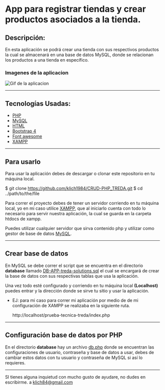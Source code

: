 # App para registrar tiendas y crear productos asociados a la tienda.

## Descripción:

En esta aplicación se podrá crear una tienda con sus respectivos productos la cual se almacenará en una base de datos MySQL, donde se relacionan los productos a una tienda en específico.

### Imagenes de la aplicacion

![Gif de la aplicacion](https://media.giphy.com/media/NdfHAwmbyfDZOCaZzf/giphy.gif)

---

## Tecnologías Usadas:

- [PHP](https://www.php.net/)
- [MySQL](https://www.mysql.com/)
- [HTML](https://developer.mozilla.org/es/docs/Web/HTML)
- [Bootstrap 4](https://getbootstrap.com/docs/4.6/getting-started/introduction/)
- [Font awesome](https://fontawesome.com/)
- [XAMPP](https://www.apachefriends.org/es/index.html)

---

## Para usarlo

Para usar la aplicación debes de descargar o clonar este repositorio en tu máquina local.

$ git clone https://github.com/klich1984/CRUD-PHP_TREDA.git
$ cd ../path/to/the/file

Para correr el proyecto debes de tener un servidor corriendo en tu máquina local, yo en mi caso utilice [XAMPP](https://www.apachefriends.org/es/index.html), que al iniciarlo cuenta con todo lo necesario para servir nuestra aplicación, la cual se guarda en la carpeta htdocs de xampp.

Puedes utilizar cualquier servidor que sirva contenido php y utilizar como gestor de base de datos [MySQL](https://www.mysql.com/).

---

## Crear base de datos

En MySQL se debe correr el script que se encuentra en el directorio **database** llamado [DB-APP-treda-solutions.sql](database/DB-APP-treda-solutions.sql) el cual se encargará de crear la base de datos con sus respectivas tablas que usa la aplicación.

Una vez todo esté configurado y corriendo en tu máquina local **(Localhost)** puedes entrar y la dirección donde se sirve tu sitio y usar la aplicación.

- EJ: para mi caso para correr mi aplicación por medio de de mi configuración de XAMPP se realizaba en la siguiente ruta.

  http://localhost/prueba-tecnica-treda/index.php

---

## Configuración base de datos por PHP

En el directorio **database** hay un archivo [db.php](./database/db.php) donde se encuentran las configuraciones de usuario, contraseña y base de datos a usar, debes de cambiar estos datos con tu usuario y contraseña de MySQL si así lo requieres.

---

SI tienes alguna inquietud con mucho gusto de ayudare, no dudes en escribirme. a [klich84@gmail.com](mailto:klich84@gmail.com)
